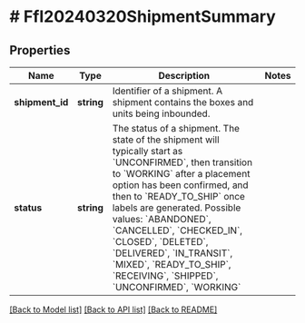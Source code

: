 # # FfI20240320ShipmentSummary

## Properties

Name | Type | Description | Notes
------------ | ------------- | ------------- | -------------
**shipment_id** | **string** | Identifier of a shipment. A shipment contains the boxes and units being inbounded. |
**status** | **string** | The status of a shipment. The state of the shipment will typically start as &#x60;UNCONFIRMED&#x60;, then transition to &#x60;WORKING&#x60; after a placement option has been confirmed, and then to &#x60;READY_TO_SHIP&#x60; once labels are generated.  Possible values: &#x60;ABANDONED&#x60;, &#x60;CANCELLED&#x60;, &#x60;CHECKED_IN&#x60;, &#x60;CLOSED&#x60;, &#x60;DELETED&#x60;, &#x60;DELIVERED&#x60;, &#x60;IN_TRANSIT&#x60;, &#x60;MIXED&#x60;, &#x60;READY_TO_SHIP&#x60;, &#x60;RECEIVING&#x60;, &#x60;SHIPPED&#x60;, &#x60;UNCONFIRMED&#x60;, &#x60;WORKING&#x60; |

[[Back to Model list]](../../README.md#models) [[Back to API list]](../../README.md#endpoints) [[Back to README]](../../README.md)
